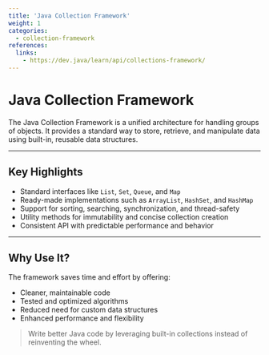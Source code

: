 ```yaml
---
title: 'Java Collection Framework'
weight: 1
categories:
  - collection-framework
references:
  links:
    - https://dev.java/learn/api/collections-framework/
---
```


# Java Collection Framework

The Java Collection Framework is a unified architecture for handling groups of objects. It provides a standard way to store, retrieve, and manipulate data using built-in, reusable data structures.

---

## Key Highlights

- Standard interfaces like `List`, `Set`, `Queue`, and `Map`
- Ready-made implementations such as `ArrayList`, `HashSet`, and `HashMap`
- Support for sorting, searching, synchronization, and thread-safety
- Utility methods for immutability and concise collection creation
- Consistent API with predictable performance and behavior

---

## Why Use It?

The framework saves time and effort by offering:

- Cleaner, maintainable code
- Tested and optimized algorithms
- Reduced need for custom data structures
- Enhanced performance and flexibility



> Write better Java code by leveraging built-in collections instead of reinventing the wheel.
